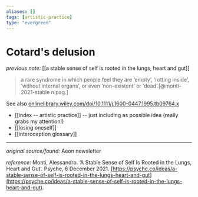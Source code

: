 ```yaml
---
aliases: []
tags: [artistic-practice]
type: "evergreen"
---
```


# Cotard's delusion

_previous note:_ [[a stable sense of self is rooted in the lungs, heart and gut]]

> a rare syndrome in which people feel they are ‘empty’, ‘rotting inside’, ‘without internal organs’, or even ‘non-existent’ or ‘dead’.[@monti-2021-stable n.pag.]

See also [onlinelibrary.wiley.com/doi/10.1111/j.1600-0447.1995.tb09764.x](https://onlinelibrary.wiley.com/doi/10.1111/j.1600-0447.1995.tb09764.x)

- [[index -- artistic practice]] -- just including as possible idea (really grabs my attention!)
- [[losing oneself]]
- [[interoception glossary]]
---

_original source/found:_ Aeon newsletter

_reference:_ Monti, Alessandro. ‘A Stable Sense of Self Is Rooted in the Lungs, Heart and Gut’. Psyche, 6 December 2021. [https://psyche.co/ideas/a-stable-sense-of-self-is-rooted-in-the-lungs-heart-and-gut](https://psyche.co/ideas/a-stable-sense-of-self-is-rooted-in-the-lungs-heart-and-gut).



